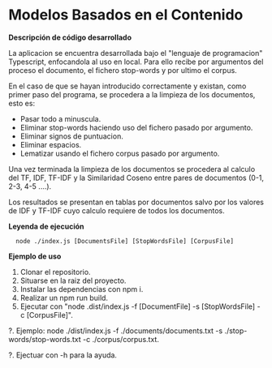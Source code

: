 # Modelos Basados en el Contenido

**Descripción de código desarrollado**

La aplicacion se encuentra desarrollada bajo el "lenguaje de programacion" Typescript, enfocandola al uso en local. Para ello recibe por argumentos del proceso el documento, el fichero stop-words y por ultimo el corpus.

En el caso de que se hayan introducido correctamente y existan, como primer paso del programa, se procedera a la limpieza de los documentos, esto es:
  - Pasar todo a minuscula.
  - Eliminar stop-words haciendo uso del fichero pasado por argumento.
  - Eliminar signos de puntuacion.
  - Eliminar espacios.
  - Lematizar usando el fichero corpus pasado por argumento.

Una vez terminada la limpieza de los documentos se procedera al calculo del TF, IDF, TF-IDF y la Similaridad Coseno entre pares de documentos (0-1, 2-3, 4-5 ....).

Los resultados se presentan en tablas por documentos salvo por los valores de IDF y TF-IDF cuyo calculo requiere de todos los documentos.

**Leyenda de ejecución**

```text
  node ./index.js [DocumentsFile] [StopWordsFile] [CorpusFile]
```

**Ejemplo de uso**

1. Clonar el repositorio.
2. Situarse en la raiz del proyecto.
3. Instalar las dependencias con npm i.
4. Realizar un npm run build.
5. Ejecutar con "node .dist/index.js -f [DocumentFile] -s [StopWordsFile] -c [CorpusFile]". 

?. Ejemplo: node ./dist/index.js -f ./documents/documents.txt -s ./stop-words/stop-words.txt -c ./corpus/corpus.txt.

?. Ejectuar con -h para la ayuda.
